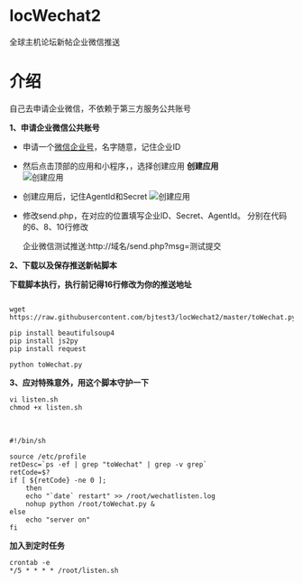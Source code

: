 # locWechat2
全球主机论坛新帖企业微信推送

# 介绍
自己去申请企业微信，不依赖于第三方服务公共账号


**1、申请企业微信公共账号**
- 申请一个[微信企业号](https://work.weixin.qq.com/)，名字随意，记住企业ID
- 然后点击顶部的应用和小程序，，选择创建应用
  **创建应用**  
  ![创建应用](https://github.com/kaixin1995/InformationPush/blob/master/image/%E5%88%9B%E5%BB%BA%E5%BA%94%E7%94%A8.png)  
- 创建应用后，记住AgentId和Secret
  ![创建应用](https://github.com/kaixin1995/InformationPush/blob/master/image/%E5%BA%94%E7%94%A8id%E8%AE%B0%E5%BD%95.png)
- 修改send.php，在对应的位置填写企业ID、Secret、AgentId。
  分别在代码的6、8、10行修改

  企业微信测试推送:http://域名/send.php?msg=测试提交  

**2、下载以及保存推送新帖脚本**

**下载脚本执行，执行前记得16行修改为你的推送地址**
<br>
```

wget https://raw.githubusercontent.com/bjtest3/locWechat2/master/toWechat.py

pip install beautifulsoup4
pip install js2py
pip install request

python toWechat.py
```

**3、应对特殊意外，用这个脚本守护一下**
```
vi listen.sh
chmod +x listen.sh
```
<br>

```
#!/bin/sh

source /etc/profile
retDesc=`ps -ef | grep "toWechat" | grep -v grep`
retCode=$?
if [ ${retCode} -ne 0 ]; 
    then
    echo "`date` restart" >> /root/wechatlisten.log 
    nohup python /root/toWechat.py & 
else
    echo "server on"
fi
```

**加入到定时任务**
```
crontab -e
*/5 * * * * /root/listen.sh
```
